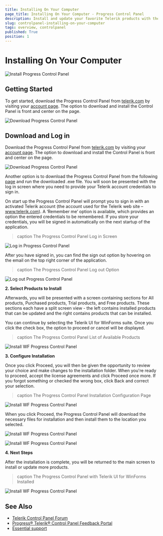 ```yaml
---
title: Installing On Your Computer
page_title: Installing On Your Computer - Progress Control Panel
description: Install and update your favorite Telerik products with the Progress Control Panel.
slug: controlpanel-installing-on-your-computer
tags: overview, controlpanel
published: True
position: 1 
---
```


# Installing On Your Computer

![Install Progress Control Panel](images/install-telerik-control-panel.png)

## Getting Started

To get started, download the Progress Control Panel from [telerik.com](https://www.telerik.com/) by visiting your [account page](https://www.telerik.com/account/). The option to download and install the Control Panel is front and center on the page.

![Download Progress Control Panel](images/download-telerik-control-panel.png)

## Download and Log in

Download the Progress Control Panel from [telerik.com](https://www.telerik.com/) by visiting your [account page](https://www.telerik.com/account/). The option to download and install the Control Panel is front and center on the page.

![Download Progress Control Panel](images/download-telerik-control-panel.png)

Another option is to download the Progress Control Panel from the following [page](https://www.telerik.com/download-trial-file/v2/control-panel) and run the downloaded .exe file. You will soon be presented with the log in screen where you need to provide your Telerik account credentials to sign in.


On start up the Progress Control Panel will prompt you to sign in with an activated Telerik account (the
account used for the Telerik web site – www.telerik.com). A ‘Remember me’ option is available, which
provides an option the entered credentials to be remembered. If you store your credentials, you will be
signed in automatically on the next startup of the application.

>caption The Progress Control Panel Log in Screen

![Log in Progress Control Panel](images/login-telerik-control-panel.png)

After you have signed in, you can find the sign out option by hovering on the email
on the top right corner of the application.

>caption The Progress Control Panel Log out Option

![Log out Progress Control Panel](images/logout-telerik-control-panel.png)

**2\. Select Products to Install**

Afterwards, you will be presented with a screen containing sections for All products, Purchased products, Trial products, and Free products. These sections each have a split screen view - the left contains installed products that can be updated and the right contains products that can be installed.

You can continue by selecting the Telerik UI for WinForms suite. Once you click the check box, the option to proceed or cancel will be displayed.

>caption The Progress Control Panel List of Available Products

![Install WF Progress Control Panel](images/install-telerik-control-panel-wf001.png)

**3\. Configure Installation**

Once you click Proceed, you will then be given the opportunity to review your choice and make changes to the installation folder. When you're ready to proceed, accept the license agreements and click Proceed once more. If you forgot something or checked the wrong box, click Back and correct your selection.

>caption The Progress Control Panel Installation Configuration Page

![Install WF Progress Control Panel](images/install-telerik-control-panel-wf002.png)

When you click Proceed, the Progress Control Panel will download the necessary files for installation and then install them to the location you selected.

![Install WF Progress Control Panel](images/install-telerik-control-panel-wf003.png)

![Install WF Progress Control Panel](images/install-telerik-control-panel-wf004.png)

**4\. Next Steps**

After the installation is complete, you will be returned to the main screen to install or update more products.

>caption The Progress Control Panel with Telerik UI for WinForms Installed

![Install WF Progress Control Panel](images/install-telerik-control-panel-wf005.png)

## See Also

* [Telerik Control Panel Forum](https://www.telerik.com/forums/telerik-control-panel)
* [Progress® Telerik® Control Panel Feedback Portal](https://feedback.telerik.com/controlpanel) 
* [Essential support](http://www.telerik.com/support) 
